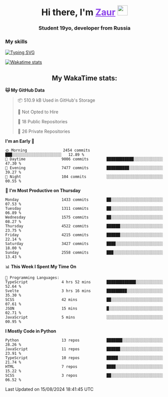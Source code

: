 <h1 align="center">
    Hi there, I'm 
    <a href="https://t.me/litera11yme" target="_blank" style="color: #8C43EA">Zaur</a>
    <img src="https://github.com/blackcater/blackcater/raw/main/images/Hi.gif" height="32">
</h1>

<h3 align="center">
    Student 19yo, developer from Russia
</h3>  

### **My skills**
[![Typing SVG](https://readme-typing-svg.herokuapp.com?font=Oxanium&duration=3000&pause=1500&color=8C43EA&height=30&lines=JavaScript/TypeScript:+React.js,+Next.js;HTML+(PUG),+CSS+(SCSS);Python:+FastAPI,+Flask,+Aiogram,+Telethon;SQL:+PostgreSQL,+SQLite)](https://git.io/typing-svg)

[![Wakatime stats](https://github-readme-stats.vercel.app/api/wakatime?username=skyguy&hide_title=true&show_icons=true&title_color=8C43EA&icon_color=BE57EA&bg_color=30,191919,341b56&text_color=B1B1B1&border_radius=10&hide_border=true)](https://github.com/anuraghazra/github-readme-stats)


<h2 align="center"> My WakaTime stats: </h2>

<!--START_SECTION:waka-->
**🐱 My GitHub Data** 

> 📦 510.9 kB Used in GitHub's Storage 
 > 
> 🚫 Not Opted to Hire
 > 
> 📜 18 Public Repositories 
 > 
> 🔑 26 Private Repositories 
 > 
**I'm an Early 🐤** 

```text
🌞 Morning                2454 commits        ███░░░░░░░░░░░░░░░░░░░░░░   12.89 % 
🌆 Daytime                9006 commits        ████████████░░░░░░░░░░░░░   47.30 % 
🌃 Evening                7477 commits        ██████████░░░░░░░░░░░░░░░   39.27 % 
🌙 Night                  104 commits         ░░░░░░░░░░░░░░░░░░░░░░░░░   00.55 % 
```
📅 **I'm Most Productive on Thursday** 

```text
Monday                   1433 commits        ██░░░░░░░░░░░░░░░░░░░░░░░   07.53 % 
Tuesday                  1311 commits        ██░░░░░░░░░░░░░░░░░░░░░░░   06.89 % 
Wednesday                1575 commits        ██░░░░░░░░░░░░░░░░░░░░░░░   08.27 % 
Thursday                 4522 commits        ██████░░░░░░░░░░░░░░░░░░░   23.75 % 
Friday                   4215 commits        ██████░░░░░░░░░░░░░░░░░░░   22.14 % 
Saturday                 3427 commits        ████░░░░░░░░░░░░░░░░░░░░░   18.00 % 
Sunday                   2558 commits        ███░░░░░░░░░░░░░░░░░░░░░░   13.43 % 
```


📊 **This Week I Spent My Time On** 

```text
💬 Programming Languages: 
TypeScript               4 hrs 52 mins       █████████████░░░░░░░░░░░░   52.64 % 
Svelte                   3 hrs 16 mins       █████████░░░░░░░░░░░░░░░░   35.30 % 
SCSS                     42 mins             ██░░░░░░░░░░░░░░░░░░░░░░░   07.61 % 
JSON                     15 mins             █░░░░░░░░░░░░░░░░░░░░░░░░   02.71 % 
JavaScript               5 mins              ░░░░░░░░░░░░░░░░░░░░░░░░░   00.95 % 
```

**I Mostly Code in Python** 

```text
Python                   13 repos            ███████░░░░░░░░░░░░░░░░░░   28.26 % 
JavaScript               11 repos            ██████░░░░░░░░░░░░░░░░░░░   23.91 % 
TypeScript               10 repos            █████░░░░░░░░░░░░░░░░░░░░   21.74 % 
HTML                     7 repos             ████░░░░░░░░░░░░░░░░░░░░░   15.22 % 
SCSS                     3 repos             ██░░░░░░░░░░░░░░░░░░░░░░░   06.52 % 
```




 Last Updated on 15/08/2024 18:41:45 UTC
<!--END_SECTION:waka-->
